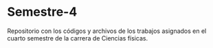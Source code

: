 # Semestre-4
Repositorio con los códigos y archivos de los trabajos asignados en el cuarto semestre de la carrera de Ciencias físicas.
